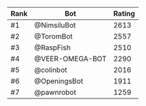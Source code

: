 Rank|Bot|Rating
---|---|---
#1|@NimsiluBot|2613
#2|@ToromBot|2557
#3|@RaspFish|2510
#4|@VEER-OMEGA-BOT|2290
#5|@colinbot|2016
#6|@OpeningsBot|1911
#7|@pawnrobot|1259
